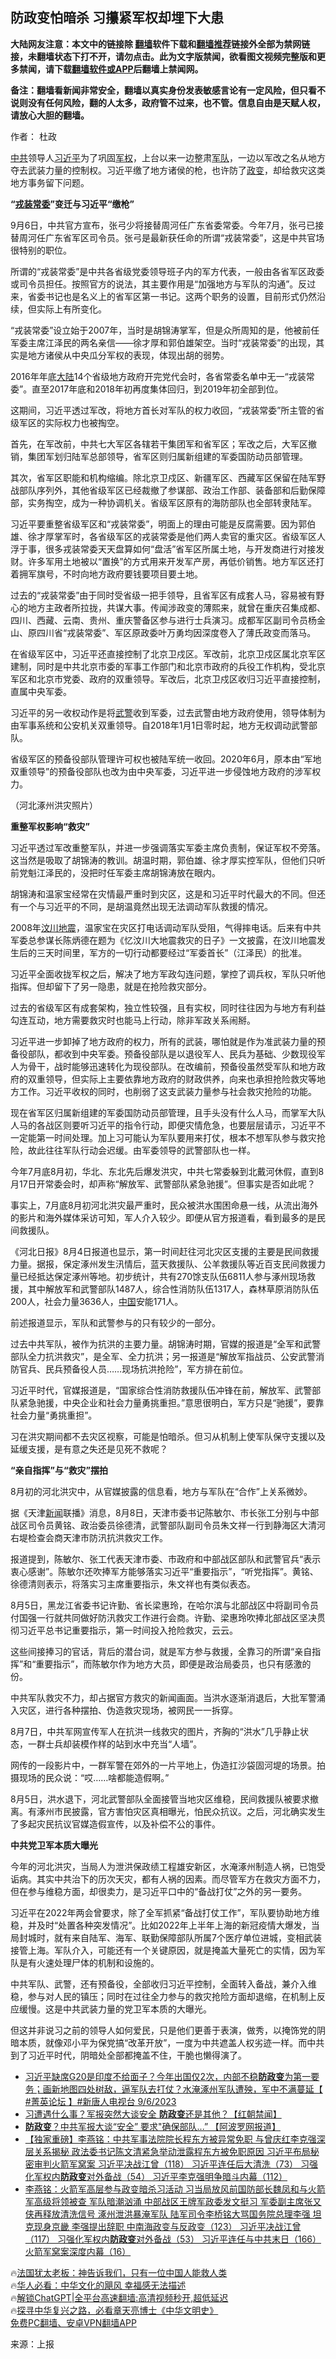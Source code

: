  <!-- 面包屑导航 --> <h2>防政变怕暗杀 习攥紧军权却埋下大患</h2> <p class="notice"><b>大陆网友注意：本文中的链接除 <a href="https://github.com/bannedbook/fanqiang" >翻墙</a>软件下载和<a href="https://github.com/killgcd/justmysocks/blob/master/README.md">翻墙推荐</a>链接外全部为禁网链接，未翻墙状态下打不开，请勿点击。此为文字版禁闻，欲看图文视频完整版和更多禁闻，请下载<a href="https://github.com/bannedbook/fanqiang">翻墙软件或APP</a>后翻墙上禁闻网。</p><p>备注：翻墙看新闻非常安全，翻墙以真实身份发表敏感言论有一定风险，但只看不说则没有任何风险，翻的人太多，政府管不过来，也不管。信息自由是天赋人权，请放心大胆的翻墙。</b></p>  <div class="entry"> <p>作者： 杜政</p> <p><a href="https://www.bannedbook.org/bnews/tag/%e4%b8%ad%e5%85%b1/" class="st_tag internal_tag" rel="tag" title="标签 中共 下的日志">中共</a>领导人<a href="https://www.bannedbook.org/bnews/tag/%e4%b9%a0%e8%bf%91%e5%b9%b3/" class="st_tag internal_tag" rel="tag" title="标签 习近平 下的日志">习近平</a>为了巩固<a href="https://www.bannedbook.org/bnews/tag/%E5%86%9B%E6%9D%83/" class="st_tag internal_tag" rel="tag" title="标签 军权 下的日志">军权</a>，上台以来一边整肃<a href="https://www.bannedbook.org/bnews/tag/%E5%86%9B%E9%98%9F/" class="st_tag internal_tag" rel="tag" title="标签 军队 下的日志">军队</a>，一边以军改之名从地方夺去武装力量的控制权。习近平缴了地方诸侯的枪，也许防了<a href="https://www.bannedbook.org/bnews/tag/%e6%94%bf%e5%8f%98/" class="st_tag internal_tag" rel="tag" title="标签 政变 下的日志">政变</a>，却给救灾这类地方事务留下问题。</p> <p><strong>“<a href="https://www.bannedbook.org/bnews/tag/%e6%88%8e%e8%a3%85%e5%b8%b8%e5%a7%94/" class="st_tag internal_tag" rel="tag" title="标签 戎装常委 下的日志">戎装常委</a>”变迁与习近平“缴枪”</strong></p> <p>9月6日，中共官方宣布，张弓少将接替周河任广东省委常委。今年7月，张弓已接替周河任广东省军区司令员。张弓是最新获任命的所谓“戎装常委”，这是中共官场很特别的职位。</p> <p>所谓的“戎装常委”是中共各省级党委领导班子内的军方代表，一般由各省军区政委或司令员担任。按照官方的说法，其主要作用是“加强地方与军队的沟通”。反过来，省委书记也是名义上的省军区第一书记。这两个职务的设置，目前形式仍然沿续，但实际上有所变化。</p> <p>“戎装常委”设立始于2007年，当时是胡锦涛掌军，但是众所周知的是，他被前任军委主席江泽民的两名亲信——徐才厚和郭伯雄架空。当时“戎装常委”的出现，其实是地方诸侯从中央瓜分军权的表现，体现出胡的弱势。</p> <p>2016年年底<span class='wp_keywordlink_affiliate'><a href="https://www.bannedbook.org/" title="大陆" target="_blank">大陆</a></span>14个省级地方政府开完党代会时，各省常委名单中无一“戎装常委”。直至2017年底和2018年初再度集体回归，到2019年初全部到位。</p> <p>这期间，习近平透过军改，将地方首长对军队的权力收回，“戎装常委”所主管的省级军区的实际权力也被掏空。</p> <p>首先，在军改前，中共七大军区各辖若干集团军和省军区；军改之后，大军区撤销，集团军划归陆军总部领导，省军区则归属新组建的军委国防动员部管理。</p> <p>其次，省军区职能和机构缩编。除北京卫戍区、新疆军区、西藏军区保留在陆军野战部队序列外，其他省级军区已经裁撤了参谋部、政治工作部、装备部和后勤保障部，实务掏空，成为一种协调机关。省级军区原有的海防部队也全部转隶陆军。</p> <p>习近平要重整省级军区和“戎装常委”，明面上的理由可能是反腐需要。因为郭伯雄、徐才厚掌军时，各省级军区的戎装常委是他们两人卖官的重灾区。省级军区人浮于事，很多戎装常委天天盘算如何“盘活”省军区所属土地，与开发商进行对接发财。许多军用土地被以“置换”的方式用来开发军产房，再低价销售。地方军区还打着拥军旗号，不时向地方政府要钱要项目要土地。</p> <p>过去的“戎装常委”由于同时受省级一把手领导，且省军区有成套人马，容易被有野心的地方主政者所拉拢，共谋大事。传闻涉政变的薄熙来，就曾在重庆召集成都、四川、西藏、云南、贵州、重庆警备区参与进行士兵演习。成都军区副司令员杨金山、原四川省“戎装常委”、军区原政委叶万勇均因深度卷入了薄氏政变而落马。</p> <p>在省级军区中，习近平还直接控制了北京卫戍区。军改前，北京卫戍区属北京军区建制，同时是中共北京市委的军事工作部门和北京市政府的兵役工作机构，受北京军区和北京市党委、政府的双重领导。军改后，北京卫戍区收归习近平直接控制，直属中央军委。</p> <p>习近平的另一收权动作是将<a href="https://www.bannedbook.org/bnews/tag/%e6%ad%a6%e8%ad%a6/" class="st_tag internal_tag" rel="tag" title="标签 武警 下的日志">武警</a>收到军委，过去武警由地方政府使用，领导体制为由军事系统和公安机关双重领导。自2018年1月1日零时起，地方无权调动武警部队。</p> <p>省级军区的预备役部队管理许可权也被陆军统一收回。2020年6月，原本由“军地双重领导”的预备役部队也改为由中央军委，习近平进一步侵蚀地方政府的涉军权力。</p> <p>（河北涿州洪灾照片）</p> <p><strong>重整军权影响“救灾”</strong></p> <p>习近平透过军改重整军队，并进一步强调落实军委主席负责制，保证军权不旁落。这当然是吸取了胡锦涛的教训。胡温时期，郭伯雄、徐才厚实控军队，但他们只听前党魁江泽民的，没把时任军委主席胡锦涛放在眼内。</p> <p>胡锦涛和温家宝经常在灾情最严重时到灾区，这是和习近平时代最大的不同。但还有一个与习近平的不同，是胡温竟然出现无法调动军队救援的情况。</p> <p>2008年<span class='wp_keywordlink'><a href="https://www.bannedbook.org/forum11/topic347.html" title="四川地震一些华人兴高采烈？" target="_blank">汶川地震</a></span>，温家宝在灾区打电话调动军队受阻，气得摔电话。后来有中共军委总参谋长陈炳德在题为《忆汶川大地震救灾的日子》一文披露，在汶川地震发生后的三天时间里，军方的一切行动都要经过“军委首长”（江泽民）的批准。</p> <p>习近平全面收拢军权之后，解决了地方军政勾连问题，掌控了调兵权，军队只听他指挥。但却留下了另一隐患，就是在抢险救灾部分。</p> <p>过去的省级军区有成套架构，独立性较强，且有实权，同时往往因为与地方有利益勾连互动，地方需要救灾时也能马上行动，除非军政关系闹掰。</p> <p>习近平进一步卸掉了地方政府的权力，所有的武装，哪怕就是作为准武装力量的预备役部队，都收到中央军委。预备役部队是以退役军人、民兵为基础、少数现役军人为骨干，战时能够迅速转化为现役部队。在改编前，预备役虽然受军队和地方政府的双重领导，但实际上主要依靠地方政府的财政供养，向来也承担抢险救灾等地方工作。习近平收权的同时，也削弱了这支武装力量参与社会救灾抢险的功能。</p> <p>现在省军区归属新组建的军委国防动员部管理，且手头没有什么人马，而掌军大队人马的各战区则要听习近平的指令行动，即便灾情危急，也要层层请示，习近平不一定能第一时间处理。加上习可能认为军队要用来打仗，根本不想军队参与救灾抢险，故此往往军队行动会迟缓。由军委领导的武警部队也一样。</p>  <p>今年7月底8月初，华北、东北先后爆发洪灾，中共七常委躲到北戴河休假，直到8月17日开常委会时，却声称“解放军、武警部队紧急驰援”。但事实是否如此呢？</p> <p>事实上，7月底8月初河北洪灾最严重时，民众被洪水围困命悬一线，从流出海外的影片和海外媒体采访可知，军人介入较少。即便从官方报道看，看到最多的是民间救援队。</p> <p>《河北日报》8月4日报道也显示，第一时间赶往河北灾区支援的主要是民间救援力量。据报，保定涿州发生汛情后，蓝天救援队、公羊救援队等近百支民间救援力量已经抵达保定涿州等地。初步统计，共有270馀支队伍6811人参与涿州现场救援，其中解放军和武警部队1487人，综合性消防队伍1317人，森林草原消防队伍200人，社会力量3636人，<span class='wp_keywordlink_affiliate'><a href="https://www.bannedbook.org/" title="中国" target="_blank">中国</a></span>安能171人。</p> <p>前述报道显示，军队和武警参与的只有较少的一部分。</p> <p>过去中共军队，被作为抗洪的主要力量。胡锦涛时期，官媒的报道是“全军和武警部队全力抗洪救灾”，是全军、全力抗洪；另一报道是“解放军指战员、公安武警消防官兵、民兵预备役人员……现场抗洪抢险”，军方排在前位。</p> <p>习近平时代，官媒报道是，“国家综合性消防救援队伍冲锋在前，解放军、武警部队紧急驰援，中央企业和社会力量勇挑重担。”意思很明白，军方只是“驰援”，要靠社会力量“勇挑重担”。</p> <p>习在洪灾期间都不去灾区视察，可能是怕暗杀。但习从机制上使军队保守支援以及延缓支援，是有意之失还是见死不救呢？</p> <p><strong>“亲自指挥”与“救灾”摆拍</strong></p> <p>8月初的河北洪灾中，从官媒披露的信息看，地方与军队在“合作”上关系微妙。</p> <p>据《天津<span class='wp_keywordlink_affiliate'><a href="https://www.bannedbook.org/" title="新闻">新闻</a></span>联播》消息，8月8日，天津市委书记陈敏尔、市长张工分别与中部战区司令员黄铭、政治委员徐德清，武警部队副司令员朱文祥一行到静海区大清河右堤检查会商天津市防汛抗洪救灾工作。</p> <p>报道提到，陈敏尔、张工代表天津市委、市政府和中部战区部队和武警官兵“表示衷心感谢”。陈敏尔还吹捧军方能够落实习近平“重要指示”，“听党指挥”。黄铭、徐德清则表示，将落实习主席重要指示，朱文祥也有类似表态。</p> <p>8月5日，黑龙江省委书记许勤、省长梁惠玲，在哈尔滨与北部战区中将副司令员付国强一行就共同做好防汛救灾工作进行会商。许勤、梁惠玲吹捧北部战区坚决贯彻习近平总书记重要指示，第一时间投入抢险救灾，云云。</p>  <p>这些间接捧习的官话，背后的潜台词，就是军方参与救援，全靠习的所谓“亲自指挥”和“重要指示”，而陈敏尔作为地方大员，即便是政治局委员，也只有感激的份。</p> <p>中共军队救灾不力，却占据官方救灾的新闻画面。当洪水逐渐消退后，大批军警涌入灾区，进行各种摆拍、伪造救灾现场，被网民一一拆穿。</p> <p>8月7日，中共军网宣传军人在抗洪一线救灾的图片，齐胸的“洪水”几乎静止状态，一群士兵却装模作样的站到水中充当“人墙”。</p> <p>网传的一段影片中，一群军警在郊外的一片平地上，伪造扛沙袋固河堤的场景。拍摄现场的民众说：“哎……啥都能造假啊。”</p> <p>8月5日，洪水退下，河北武警部队全面接管当地灾区维稳，民间救援队被要求撤离。有涿州市民披露，官方害怕灾区真相曝光，怕民众抗议。之后，河北确实发生了多起灾民抗议官媒造假宣传，以及补偿不公的事件。</p> <p><strong>中共党卫军本质大曝光</strong></p> <p>今年的河北洪灾，当局人为泄洪保政绩工程雄安新区，水淹涿州制造人祸，已饱受诟病。其实中共治下的历次天灾，都有人祸的因素。而尽管军方在救灾方面不力，但在参与维稳方面，却很卖力，是习近平口中的“备战打仗”之外的另一要务。</p> <p>习近平在2022年两会曾要求，除了全军抓紧“备战打仗工作”，军队要协助地方维稳，并及时“处置各种突发情况”。比如2022年上半年上海的新冠疫情大爆发，当局封城时，就有来自陆军、海军、联勤保障部队所属7个医疗单位进城，变相武装接管上海。军队介入，可能还有一个关键原因，就是掩盖大量死亡的实情，因为军队是有火速处理尸体的机制和设施的。</p> <p>中共军队、武警，还有预备役，全部收归习近平控制，全面转入备战，兼介入维稳，参与对人民的镇压；同时在过往全力参与的救灾抢险方面却退缩，在机制上反应缓慢。这是中共武装力量的党卫军本质的大曝光。</p> <p>但这并非说习之前的领导人如何爱民，只是他们更善于表演，做秀，以掩饰党的阴暗本质，就像邓小平为保党搞“改革开放”，一度为中共遮盖人权劣迹一样。而中共到了习近平时代，阴暗处全部都掩盖不住，干脆也懒得演了。</p> <!--<div id="taboola-mid-1"></div>--><ul class='op-related-articles' title='相关阅读'> <li><a href='https://www.bannedbook.org/bnews/bannedvideo/20230907/1930314.html' target='_blank'>习近平缺席G20是印度不给面子？今年出国仅2次，内部不稳<b>防政变</b>为第一要务；画新地图四处树敌，逼军队去打仗？水淹涿州军队遭殃，军中不满蔓延【 #菁英论坛 】#新唐人电视台 9/6/2023</a></li> <li><a href='https://www.bannedbook.org/bnews/bannedvideo/20230906/1929814.html' target='_blank'>习遭遇什么事？军报突然大谈安全 <b>防政变</b>还是其他？【红朝禁闻】</a></li> <li><a href='https://www.bannedbook.org/bnews/topimagenews/20230904/1929247.html' target='_blank'><b>防政变</b>？中共军报大谈“安全” 要求"确保部队...” 【阿波罗网报道】</a></li> <li><a href='https://www.bannedbook.org/bnews/comments/20230903/1929010.html' target='_blank'>【独家重磅】李燕铭：中共军事法院院长程东方被异常免职 与曾庆红李克强深层关系揭秘 政法委书记陈文清紧急举动泄露程东方被免职原因 习近平布局秘密审判火箭军窝案 习近平决战江曾（118） 习近平连任后大清洗（73） 习强化军权内<b>防政变</b>对外备战（54） 习近平李克强明争暗斗内幕（112）</a></li> <li><a href='https://www.bannedbook.org/bnews/comments/20230902/1928235.html' target='_blank'>李燕铭：火箭军高层参与政变暗杀习活动 习当局放风前国防部长魏凤和与火箭军高级将领被查 军队暗潮汹涌 中部战区王牌军政委发文挺习 军委副主席张又侠再释放清洗信号 涿州泄洪暴淹军队 陆军司令李桥铭大骂国务院总理李强 坦克现身京畿 李强提出辞职 中南海政变与反政变（123） 习近平决战江曾（117） 习强化军权内<b>防政变</b>对外备战（53） 习近平连任与中共末日（166） 火箭军窝案深度内幕（16）</a></li> </ul> <p class="texttj"> 🔥<a href="https://www.bannedbook.org/bnews/ssgc/20230219/1850782.html" target="_blank">法国犹太老板：神告诉我们，只有一位中国人能救人类</a><br/> 🔥<a href="https://www.bannedbook.org/bnews/comments/20220220/1694796.html" target="_blank">华人必看：中华文化的飓风 幸福感无法描述</a><br/> 🔥<a href="https://github.com/bannedbook/fanqiang/wiki/V2ray%E6%9C%BA%E5%9C%BA" target="_blank">解锁ChatGPT|全平台高速翻墙:高清视频秒开,超低延迟</a><br/> 🔥<a href="https://www.bannedbook.org/bnews/comments/20220808/1768773.html" target="_blank">探寻中华复兴之路，必看章天亮博士《中华文明史》</a><br/> <a href="https://github.com/bannedbook/fanqiang/wiki/%E7%A6%81%E9%97%BB%E7%BD%91%E5%AE%89%E5%8D%93%E7%BF%BB%E5%A2%99%E6%96%B0%E9%97%BBAPP" target="_blank">免费PC翻墙、安卓VPN翻墙APP</a><br/> </p><p class="src-info">来源：上报 </p> <a name='sharetosocial'></a> <div style="margin-bottom:5px;padding-bottom:5px;clear:both"> <div id="archive-pix-1" class="banner-ads"> <!-- AuctionX Display platform tag START --> <div id="27602x728x90x621x_ADSLOT1" clicktrack="%%CLICK_URL_ESC%%"></div>  <!-- AuctionX Display platform tag END --> </div> <div id="archive-pix-2" class="banner-ads"> <!-- AuctionX Display platform tag START --> <div id="27556x300x250x621x_ADSLOT1" clicktrack="%%CLICK_URL_ESC%%" style="margin:0 auto;text-align:center"></div>  <!-- AuctionX Display platform tag END --> </div> </div>  <div id="archive-pix-1" class="banner-ads"> <!-- AuctionX Display platform tag START --> <div id="27603x728x90x621x_ADSLOT1" clicktrack="%%CLICK_URL_ESC%%"></div>  <!-- AuctionX Display platform tag END --> </div> </div><!--END ENTRY--> 